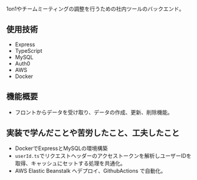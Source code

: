 1on1やチームミーティングの調整を行うための社内ツールのバックエンド。

## 使用技術
- Express
- TypeScript
- MySQL
- Auth0
- AWS
- Docker

## 機能概要
- フロントからデータを受け取り、データの作成、更新、削除機能。

## 実装で学んだことや苦労したこと、工夫したこと
- DockerでExpressとMySQLの環境構築
- `userId.ts`でリクエストヘッダーのアクセストークンを解析しユーザーIDを取得、キャッシュにセットする処理を共通化。
- AWS Elastic Beanstalk へデプロイ、GithubActions で自動化。
